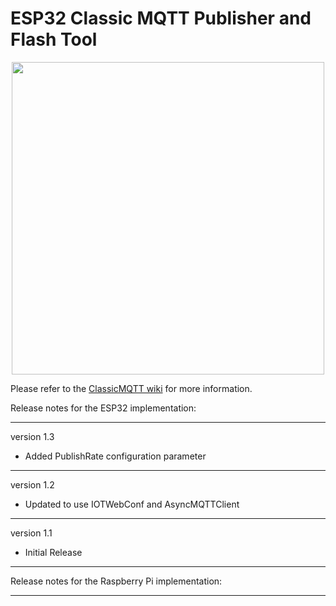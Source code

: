 # ESP32 Classic MQTT Publisher and Flash Tool 

<p align="center">
<img src=https://github.com/graham22/ClassicMQTT/blob/master/pictures/ESP32-pinout-mapping.png width=500>
</p>

<p>
Please refer to the <a href="https://github.com/ClassicDIY/ClassicMQTT/wiki/2.-ESP32-Classic-MQTT-Publisher">ClassicMQTT wiki</a> for more information.
</p>


Release notes for the ESP32 implementation:

-----------------

version 1.3

<ul>
<li>Added PublishRate configuration parameter</li>
</ul>

-----------------

version 1.2

<ul>
<li>Updated to use IOTWebConf and AsyncMQTTClient</li>
</ul>

-----------------
version 1.1

<ul>
<li>Initial Release</li>
</ul>

-----------------

Release notes for the Raspberry Pi implementation:

-----------------

